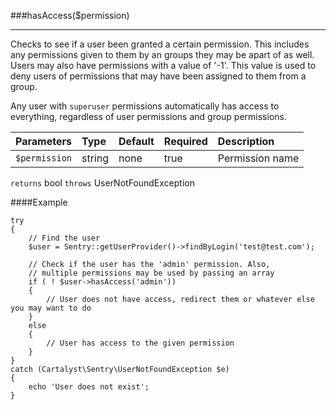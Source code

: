 <a id="hasAccess"></a>
###hasAccess($permission)

----------

Checks to see if a user been granted a certain permission.  This includes any permissions given to them by an groups they may be apart of as well.  Users may also have permissions with a value of '-1'. This value is used to deny users of permissions that may have been assigned to them from a group.

Any user with `superuser` permissions automatically has access to everything, regardless of user permissions and group permissions.

Parameters          | Type                | Default             | Required            | Description
:------------------ | :------------------ | :------------------ | :------------------ | :------------------
`$permission`       | string              | none                | true                | Permission name

`returns` bool
`throws`  UserNotFoundException

####Example

	try
	{
		// Find the user
		$user = Sentry::getUserProvider()->findByLogin('test@test.com');

		// Check if the user has the 'admin' permission. Also,
		// multiple permissions may be used by passing an array
		if ( ! $user->hasAccess('admin'))
		{
			// User does not have access, redirect them or whatever else you may want to do
		}
		else
		{
			// User has access to the given permission
		}
	}
	catch (Cartalyst\Sentry\UserNotFoundException $e)
	{
		echo 'User does not exist';
	}
